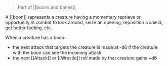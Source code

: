 > Part of [[boons and banes]]

A [[boon]] represents a creature having a momentary reprieve or opportunity in combat to look around, seize an opening, reposition a shield, get better footing, etc.

When a creature has a boon:

- the next attack that targets the creature is made at -d6 if the creature with the boon can see the incoming attack
- the next [[Attack]] or [[Wrestle]] roll made by that creature gains +d6
